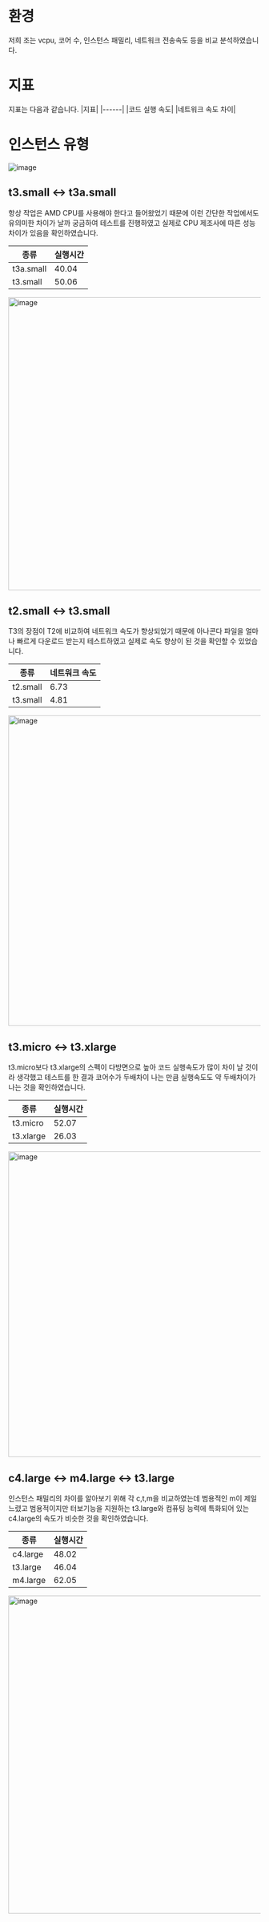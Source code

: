 # 환경
저희 조는 vcpu, 코어 수, 인스턴스 패밀리, 네트워크 전송속도 등을 비교 분석하였습니다.

# 지표
지표는 다음과 같습니다.
|지표|
|------|
|코드 실행 속도|
|네트워크 속도 차이|

# 인스턴스 유형
![image](https://github.com/koorukuroo/pda_4th/assets/83682424/1743f02f-125c-4a43-b832-c4c94147011f)

## t3.small <-> t3a.small
항상 작업은 AMD CPU를 사용해야 한다고 들어왔었기 때문에 이런 간단한 작업에서도
유의미한 차이가 날까 궁금하여 테스트를 진행하였고 실제로 CPU 제조사에 따른 성능차이가 있음을 확인하였습니다.

|종류|실행시간|
|------|---|
|t3a.small|40.04|
|t3.small|50.06|

<img width="585" alt="image" src="https://github.com/koorukuroo/pda_4th/assets/101380919/5e4ea516-d69d-4cde-8049-794e747f93d6">

## t2.small <-> t3.small

T3의 장점이 T2에 비교하여 네트워크 속도가 향상되었기 때문에 아나콘다 파일을 얼마나 빠르게
다운로드 받는지 테스트하였고 실제로 속도 향상이 된 것을 확인할 수 있었습니다.

|종류|네트워크 속도|
|------|---|
|t2.small|6.73|
|t3.small|4.81|
<img width="620" alt="image" src="https://github.com/koorukuroo/pda_4th/assets/101380919/aeaaf019-3f06-4119-8e77-ce04d432f230">


## t3.micro <-> t3.xlarge

t3.micro보다 t3.xlarge의 스펙이 다방면으로 높아
코드 실행속도가 많이 차이 날 것이라 생각했고 테스트를 한 결과
코어수가 두배차이 나는 만큼 실행속도도 약 두배차이가 나는 것을 확인하였습니다.

|종류|실행시간|
|------|---|
|t3.micro|52.07|
|t3.xlarge|26.03|

<img width="610" alt="image" src="https://github.com/koorukuroo/pda_4th/assets/101380919/41c37443-1c31-459f-804a-d3472ee87cca">


## c4.large <-> m4.large <-> t3.large 

인스턴스 패밀리의 차이를 알아보기 위해 각 c,t,m을 비교하였는데
범용적인 m이 제일 느렸고
범용적이지만 터보기능을 지원하는 t3.large와
컴퓨팅 능력에 특화되어 있는 c4.large의 속도가 비슷한 것을 확인하였습니다.

|종류|실행시간|
|------|---|
|c4.large|48.02|
|t3.large|46.04|
|m4.large|62.05|

<img width="635" alt="image" src="https://github.com/koorukuroo/pda_4th/assets/101380919/cb7fefb4-62e7-4f2b-a0b9-beaedda06781">


